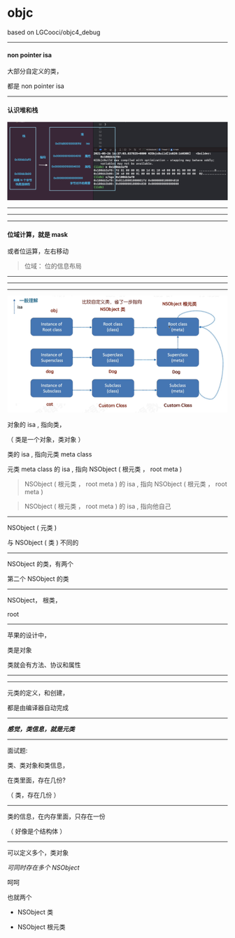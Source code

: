 # objc
based on     LGCooci/objc4_debug




<hr>


#### non pointer isa


大部分自定义的类，

都是 non pointer isa


<hr>



#### 认识堆和栈 

![heap](https://github.com/AgesX/objc/blob/main/imgs/002_1.png?raw=true)




<hr>


<hr>


<hr>





#### 位域计算，就是 mask



或者位运算，左右移动







> 位域： 位的信息布局



<hr>


<hr>


<hr>


![isa 指向图](https://github.com/AgesX/objc/blob/main/isa.png?raw=true)

对象的 isa , 指向类，




（ 类是一个对象，类对象     ）



类的 isa , 指向元类 meta class



元类 meta class 的  isa , 指向 NSObject ( 根元类 ， root meta )


>  NSObject ( 根元类 ， root meta ) 的  isa , 指向 NSObject ( 根元类 ， root meta )



>  NSObject ( 根元类 ， root meta ) 的  isa , 指向他自己





<hr>

NSObject ( 元类 )

与 NSObject ( 类 ) 不同的 


<hr>


NSObject  的类，有两个



第二个  NSObject  的类



<hr>


NSObject， 根类，

root


<hr>



苹果的设计中，


类是对象

类就会有方法、协议和属性









<hr>


<hr>



元类的定义，和创建，

都是由编译器自动完成






<hr>



***感觉，类信息，就是元类***

<hr>




面试题:


类、类对象和类信息，


在类里面，存在几份?



（ 类，存在几份  ）


<hr>

类的信息，在内存里面，只存在一份

（  好像是个结构体  ）

<hr>



可以定义多个，类对象




*可同时存在多个 NSObject*

呵呵

也就两个



* NSObject 类

* NSObject 根元类
